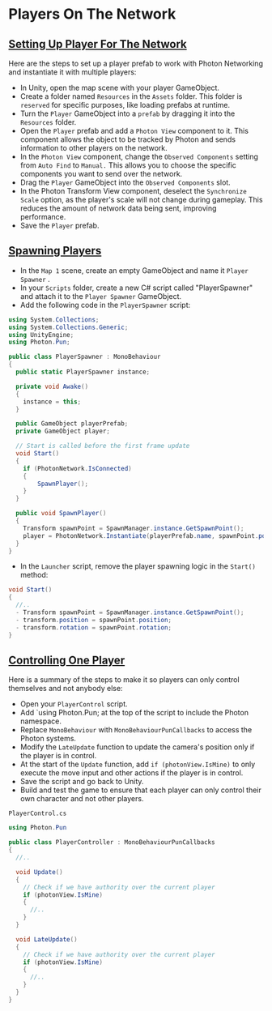 # Players On The Network

## [Setting Up Player For The Network](https://www.udemy.com/course/unity-online-multiplayer/learn/lecture/25989188#questions)

Here are the steps to set up a player prefab to work with Photon Networking and instantiate it with multiple players:

- In Unity, open the map scene with your player GameObject.
- Create a folder named `Resources` in the `Assets` folder. This folder is `reserved` for specific purposes, like loading prefabs at runtime.
- Turn the `Player` GameObject into a `prefab` by dragging it into the `Resources` folder.
- Open the `Player` prefab and add a `Photon View` component to it. This component allows the object to be tracked by Photon and sends information to other players on the network.
- In the `Photon View` component, change the `Observed Components` setting from `Auto Find` to `Manual.` This allows you to choose the specific components you want to send over the network.
- Drag the `Player` GameObject into the `Observed Components` slot.
- In the Photon Transform View component, deselect the `Synchronize Scale` option, as the player's scale will not change during gameplay. This reduces the amount of network data being sent, improving performance.
- Save the `Player` prefab.

## [Spawning Players](https://www.udemy.com/course/unity-online-multiplayer/learn/lecture/25989194#questions)

- In the `Map 1` scene, create an empty GameObject and name it `Player Spawner` .
- In your `Scripts` folder, create a new C# script called "PlayerSpawner" and attach it to the `Player Spawner` GameObject.
- Add the following code in the `PlayerSpawner` script:

```cs
using System.Collections;
using System.Collections.Generic;
using UnityEngine;
using Photon.Pun;

public class PlayerSpawner : MonoBehaviour
{
  public static PlayerSpawner instance;

  private void Awake()
  {
    instance = this;
  }

  public GameObject playerPrefab;
  private GameObject player;

  // Start is called before the first frame update
  void Start()
  {
    if (PhotonNetwork.IsConnected)
    {
        SpawnPlayer();
    }
  }

  public void SpawnPlayer()
  {
    Transform spawnPoint = SpawnManager.instance.GetSpawnPoint();
    player = PhotonNetwork.Instantiate(playerPrefab.name, spawnPoint.position, spawnPoint.rotation);
  }
}
```

- In the `Launcher` script, remove the player spawning logic in the `Start()` method:

```cs
void Start()
{
  //..
  - Transform spawnPoint = SpawnManager.instance.GetSpawnPoint();
  - transform.position = spawnPoint.position;
  - transform.rotation = spawnPoint.rotation;
}
```

## [Controlling One Player](https://www.udemy.com/course/unity-online-multiplayer/learn/lecture/25989196#questions/19422876)

Here is a summary of the steps to make it so players can only control themselves and not anybody else:

- Open your `PlayerControl` script.
- Add `using Photon.Pun; at the top of the script to include the Photon namespace.
- Replace `MonoBehaviour` with `MonoBehaviourPunCallbacks` to access the Photon systems.
- Modify the `LateUpdate` function to update the camera's position only if the player is in control.
- At the start of the `Update` function, add `if (photonView.IsMine)` to only execute the move input and other actions if the player is in control.
- Save the script and go back to Unity.
- Build and test the game to ensure that each player can only control their own character and not other players.

`PlayerControl.cs`

```cs
using Photon.Pun

public class PlayerController : MonoBehaviourPunCallbacks
{
  //..

  void Update()
  {
    // Check if we have authority over the current player
    if (photonView.IsMine)
    {
      //..
    }
  }

  void LateUpdate()
  {
    // Check if we have authority over the current player
    if (photonView.IsMine)
    {
      //..
    }
  }
}
```
